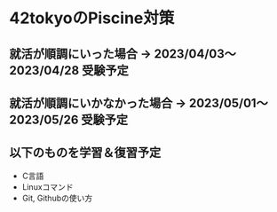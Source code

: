 # 42tokyoのPiscine対策

## 就活が順調にいった場合 -> 2023/04/03～2023/04/28 受験予定
## 就活が順調にいかなかった場合 -> 2023/05/01～2023/05/26 受験予定

## 以下のものを学習＆復習予定
- C言語
- Linuxコマンド
- Git, Githubの使い方
